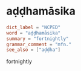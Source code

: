 # aḍḍhamāsika

``` toml
dict_label = "NCPED"
word = "aḍḍhamāsika"
summary = "fortnightly"
grammar_comment = "mfn."
see_also = ["aḍḍha"]
```

fortnightly

